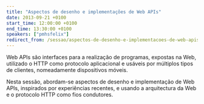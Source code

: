 ```yaml
---
title: "Aspectos de desenho e implementações de Web APIs"
date: 2013-09-21 +0100
start_time: 12:00:00 +0100
end_time: 13:30:00 +0100
speakers: ["pmhsfelix"]
redirect_from: /sessao/aspectos-de-desenho-e-implementacoes-de-web-apis/
---
```

Web APIs são interfaces para a realização de programas, expostas na Web, utilizado o HTTP como protocolo aplicacional e usáveis por múltiplos tipos de clientes, nomeadamente dispositivos móveis.

Nesta sessão, abordam-se aspectos de desenho e implementação de Web APIs, inspirados por experiências recentes, e usando a arquitectura da Web e o protocolo HTTP como fios condutores. 

